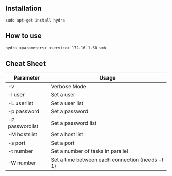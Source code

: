 ## Installation
`sudo apt-get install hydra`

## How to use
`hydra <parameters> <service> 172.16.1.60 smb`

## Cheat Sheet

| **Parameter**   | **Usage**                                       |
| --------------- | ----------------------------------------------- |
| -v              | Verbose Mode                                    |
| -l user         | Set a user                                      |
| -L userlist     | Set a user list                                 |
| -p password     | Set a password                                  |
| -P passwordlist | Set a password list                             |
| -M hostslist    | Set a host list                                 |
| -s port         | Set a port                                      |
| -t number       | Set a number of tasks in parallel               |
| -W number       | Set a time between each connection (needs -t 1) |
